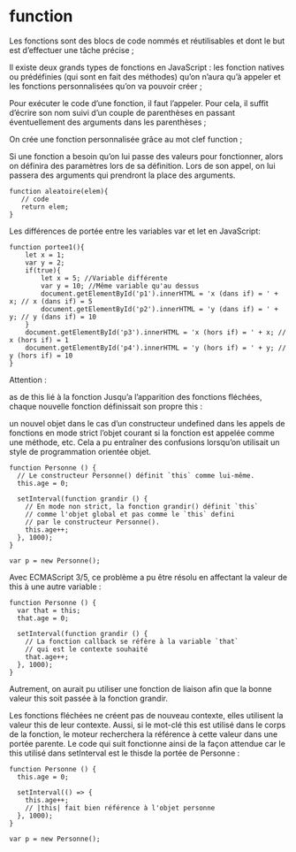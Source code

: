 # function
Les fonctions sont des blocs de code nommés et réutilisables 
et dont le but est d’effectuer une tâche précise ;

Il existe deux grands types de fonctions en JavaScript : 
les fonction natives ou prédéfinies (qui sont en fait des méthodes) 
qu’on n’aura qu’à appeler et les fonctions personnalisées 
qu’on va pouvoir créer ;

Pour exécuter le code d’une fonction, il faut l’appeler. 
Pour cela, il suffit d’écrire son nom suivi d’un couple 
de parenthèses en passant éventuellement des arguments 
dans les parenthèses ;

On crée une fonction personnalisée grâce au mot clef function ;

Si une fonction a besoin qu’on lui passe des valeurs pour 
fonctionner, alors on définira des paramètres lors de sa 
définition. Lors de son appel, on lui passera des arguments 
qui prendront la place des arguments.
    
    function aleatoire(elem){
       // code
       return elem;
    }

Les différences de portée entre les variables var et let en JavaScript:

    function portee1(){
        let x = 1;
        var y = 2;
        if(true){
            let x = 5; //Variable différente
            var y = 10; //Même variable qu'au dessus 
            document.getElementById('p1').innerHTML = 'x (dans if) = ' + x; // x (dans if) = 5
            document.getElementById('p2').innerHTML = 'y (dans if) = ' + y; // y (dans if) = 10
        }
        document.getElementById('p3').innerHTML = 'x (hors if) = ' + x; // x (hors if) = 1
        document.getElementById('p4').innerHTML = 'y (hors if) = ' + y; // y (hors if) = 10
    }

Attention :

as de this lié à la fonction
Jusqu’a l’apparition des fonctions fléchées, chaque nouvelle fonction définissait son propre this :

un nouvel objet dans le cas d’un constructeur
undefined dans les appels de fonctions en mode strict
l’objet courant si la fonction est appelée comme une méthode, etc.
Cela a pu entraîner des confusions lorsqu’on utilisait un style de 
programmation orientée objet.
    
    function Personne () {
      // Le constructeur Personne() définit `this` comme lui-même.
      this.age = 0;
    
      setInterval(function grandir () {
        // En mode non strict, la fonction grandir() définit `this` 
        // comme l'objet global et pas comme le `this` defini 
        // par le constructeur Personne().
        this.age++;
      }, 1000);
    }
    
    var p = new Personne();

Avec ECMAScript 3/5, ce problème a pu être résolu en affectant la valeur 
de this à une autre variable :

    function Personne () {
      var that = this; 
      that.age = 0;
    
      setInterval(function grandir () {
        // La fonction callback se réfère à la variable `that`
        // qui est le contexte souhaité
        that.age++;
      }, 1000);
    }

Autrement, on aurait pu utiliser une fonction de liaison afin que la bonne 
valeur this soit passée à la fonction grandir.

Les fonctions fléchées ne créent pas de nouveau contexte, elles utilisent 
la valeur this de leur contexte. Aussi, si le mot-clé this est utilisé dans 
le corps de la fonction, le moteur recherchera la référence à cette valeur 
dans une portée parente. Le code qui suit fonctionne ainsi de la façon attendue 
car le this utilisé dans setInterval est le thisde la portée de Personne :
    
    function Personne () {
      this.age = 0;
    
      setInterval(() => {
        this.age++; 
        // |this| fait bien référence à l'objet personne
      }, 1000);
    }
    
    var p = new Personne();
